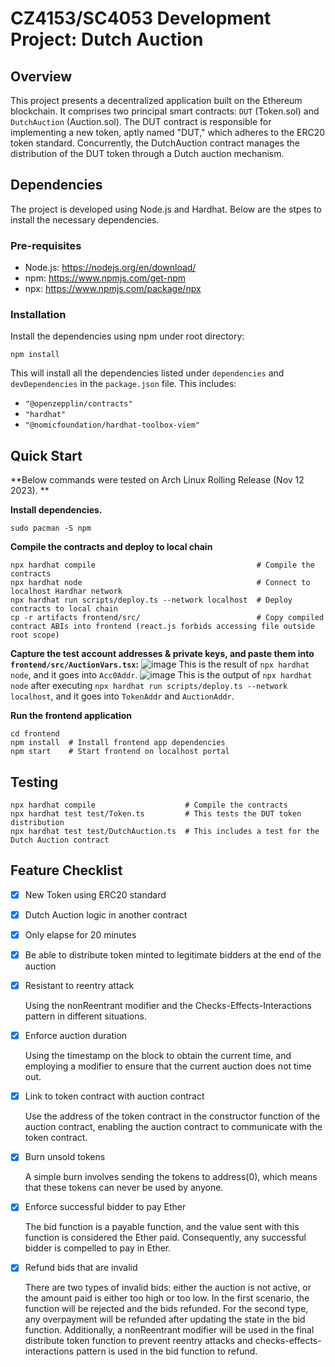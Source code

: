 # CZ4153/SC4053 Development Project: Dutch Auction

## Overview

This project presents a decentralized application built on the Ethereum blockchain. It comprises two principal smart contracts: `DUT` (Token.sol) and `DutchAuction` (Auction.sol). The DUT contract is responsible for implementing a new token, aptly named "DUT," which adheres to the ERC20 token standard. Concurrently, the DutchAuction contract manages the distribution of the DUT token through a Dutch auction mechanism.

## Dependencies

The project is developed using Node.js and Hardhat. Below are the stpes to install the necessary dependencies.

### Pre-requisites

+ Node.js: https://nodejs.org/en/download/
+ npm: https://www.npmjs.com/get-npm
+ npx: https://www.npmjs.com/package/npx

### Installation

Install the dependencies using npm under root directory:
```shell
npm install
```

This will install all the dependencies listed under `dependencies` and `devDependencies` in the `package.json` file. This includes:
+ `"@openzepplin/contracts"`
+ `"hardhat"`
+ `"@nomicfoundation/hardhat-toolbox-viem"`

## Quick Start
**Below commands were tested on Arch Linux Rolling Release (Nov 12 2023). **

**Install dependencies.**
```shell
sudo pacman -S npm
```
**Compile the contracts and deploy to local chain**
```shell
npx hardhat compile                                    # Compile the contracts
npx hardhat node                                       # Connect to localhost Hardhar network
npx hardhat run scripts/deploy.ts --network localhost  # Deploy contracts to local chain
cp -r artifacts frontend/src/                          # Copy compiled contract ABIs into frontend (react.js forbids accessing file outside root scope)
```

**Capture the test account addresses & private keys, and paste them into `frontend/src/AuctionVars.tsx`:**
![image](https://github.com/xade93/bruh/assets/24752033/f839f002-03e9-40a6-9757-6311e4be5259)
This is the result of `npx hardhat node`, and it goes into `Acc0Addr`.
![image](https://github.com/xade93/bruh/assets/24752033/ad9e4aa6-307e-4e25-a600-6f14393a9669)
This is the output of `npx hardhat node` after executing `npx hardhat run scripts/deploy.ts --network localhost`, and it goes into `TokenAddr` and `AuctionAddr`.

**Run the frontend application**
```shell
cd frontend
npm install  # Install frontend app dependencies
npm start    # Start frontend on localhost portal
```

## Testing

```shell
npx hardhat compile                    # Compile the contracts
npx hardhat test test/Token.ts         # This tests the DUT token distribution
npx hardhat test test/DutchAuction.ts  # This includes a test for the Dutch Auction contract
```

## Feature Checklist

+ [x] New Token using ERC20 standard

+ [x] Dutch Auction logic in another contract

+ [x] Only elapse for 20 minutes

+ [x] Be able to distribute token minted to legitimate bidders at the end of the auction

+ [x] Resistant to reentry attack

  Using the nonReentrant modifier and the Checks-Effects-Interactions pattern in different situations.

+ [x] Enforce auction duration

  Using the timestamp on the block to obtain the current time, and employing a modifier to ensure that the current auction does not time out.

+ [x] Link to token contract with auction contract

  Use the address of the token contract in the constructor function of the auction contract, enabling the auction contract to communicate with the token contract.

+ [x] Burn unsold tokens

  A simple burn involves sending the tokens to address(0), which means that these tokens can never be used by anyone.

+ [x] Enforce successful bidder to pay Ether

  The bid function is a payable function, and the value sent with this function is considered the Ether paid. Consequently, any successful bidder is compelled to pay in Ether.

+ [x] Refund bids that are invalid

  There are two types of invalid bids: either the auction is not active, or the amount paid is either too high or too low. In the first scenario, the function will be rejected and the bids refunded. For the second type, any overpayment will be refunded after updating the state in the bid function. Additionally, a nonReentrant modifier will be used in the final distribute token function to prevent reentry attacks and checks-effects-interactions pattern is used in the bid function to refund.
